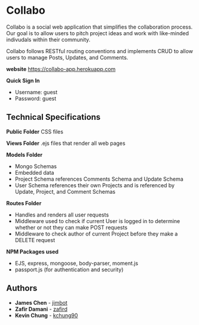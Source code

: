 # Collabo  

Collabo is a social web application that simplifies the collaboration process. Our goal is to allow users to pitch project ideas and work with like-minded indivudals within their community.

Collabo follows RESTful routing conventions and implements CRUD to allow users to manage Posts, Updates, and Comments.

**website** https://collabo-app.herokuapp.com

**Quick Sign In**
* Username: guest
* Password: guest

## Technical Specifications

**Public Folder** CSS files  

**Views Folder** .ejs files that render all web pages  

**Models Folder** 
* Mongo Schemas
* Embedded data
* Project Schema references Comments Schema and Update Schema
* User Schema references their own Projects and is referenced by Update, Project, and Comment Schemas

**Routes Folder** 
* Handles and renders all user requests
* Middleware used to check if current User is logged in to determine whether or not they can make POST requests
* Middleware to check author of current Project before they make a DELETE request

**NPM Packages used**
* EJS, express, mongoose, body-parser, moment.js
* passport.js (for authentication and security)

## Authors

* **James Chen** - [jimbot](https://github.com/jimbot)
* **Zafir Damani** - [zafird](https://github.com/zafird)
* **Kevin Chung** - [kchung90](https://github.com/kchung90)

